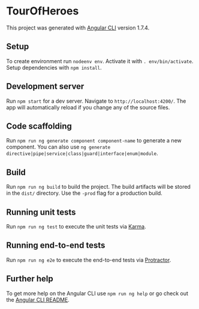 # TourOfHeroes

This project was generated with [Angular CLI](https://github.com/angular/angular-cli) version 1.7.4.

## Setup

To create environment run `nodeenv env`. Activate it with `. env/bin/activate`. Setup dependencies with `npm install`.

## Development server

Run `npm start` for a dev server. Navigate to `http://localhost:4200/`. The app will automatically reload if you change any of the source files.

## Code scaffolding

Run `npm run ng generate component component-name` to generate a new component. You can also use `ng generate directive|pipe|service|class|guard|interface|enum|module`.

## Build

Run `npm run ng build` to build the project. The build artifacts will be stored in the `dist/` directory. Use the `-prod` flag for a production build.

## Running unit tests

Run `npm run ng test` to execute the unit tests via [Karma](https://karma-runner.github.io).

## Running end-to-end tests

Run `npm run ng e2e` to execute the end-to-end tests via [Protractor](http://www.protractortest.org/).

## Further help

To get more help on the Angular CLI use `npm run ng help` or go check out the [Angular CLI README](https://github.com/angular/angular-cli/blob/master/README.md).
